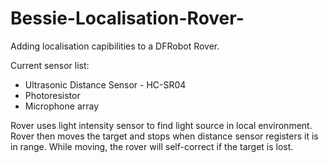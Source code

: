 # Bessie-Localisation-Rover-

Adding localisation capibilities to a DFRobot Rover.

Current sensor list:
- Ultrasonic Distance Sensor - HC-SR04
- Photoresistor
- Microphone array

Rover uses light intensity sensor to find light source in local environment. Rover then moves the target and stops when distance sensor registers it is in range. While moving, the rover will self-correct if the target is lost.
